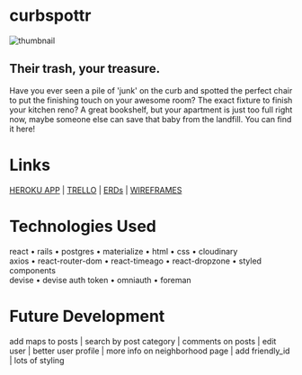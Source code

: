 # curbspottr

![thumbnail](https://i.imgur.com/Zw1vQw8.jpg)
## Their trash, your treasure.

Have you ever seen a pile of 'junk' on the curb and spotted the perfect chair to put the finishing touch on your awesome room? The exact fixture to finish your kitchen reno? A great bookshelf, but your apartment is just too full right now, maybe someone else can save that baby from the landfill. You can find it here!


# Links
[HEROKU APP](https://curbspottr.herokuapp.com/) |
[TRELLO](https://trello.com/b/4gLp30QN/wdi-project-4) |
[ERDs](https://i.imgur.com/JH6q7ls.jpg) |
[WIREFRAMES](https://i.imgur.com/xdoVSJv.jpg)


# Technologies Used
react •
rails •
postgres •
materialize • 
html • 
css •
cloudinary<br/>
axios •
react-router-dom •
react-timeago •
react-dropzone •
styled components<br/>
devise •
devise auth token •
omniauth •
foreman


# Future Development

add maps to posts |
search by post category | 
comments on posts |
edit user |
better user profile |
more info on neighborhood page |
add friendly_id |
lots of styling